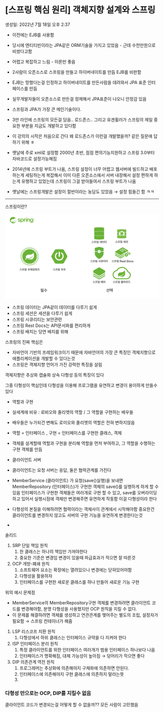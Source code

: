 # [스프링 핵심 원리] 객체지향 설계와 스프링

생성일: 2022년 7월 18일 오후 2:37

- 이전에는 EJB를 사용함
- 당시에 엔티티빈이라는 JPA같은 ORM기술을 가지고 있었음 - 근데 수천만원으로 비쌌다고함
- 어렵고 복잡하고 느림 - 이론만 좋음
- 2사람이 오픈소스로 스프링을 만들고 하이버네이트를 만듬 EJB를 비판함
- EJB는 망했다는걸 인정하고 하이버네이트를 만든사람을 데려와서 JPA 표준 인터페이스를 만듬
- 실무개발자들이 오픈소스로 만든걸 정제해서 JPA표준이 나오니 안정감 있음
- 스프링과 JPA가 가장 큰 메인기술이다.
- 3만 라인에 스프링의 모든걸 담음.. 로드존스.. 그리고 유겐휠러가 스프링의 제일 중요한 부분을 지금도 개발하고 있다함
- 이 강의의 시작은 처음으로 간다 왜 로드존스가 이런걸 개발했을까? 같은 질문애 답하기 위해 ㅎ

- 옛날에 주로 xml로 설정함 2000년 초반, 점점 편의기능지원하고 스프링 3.0부터 자바코드로 설정가능해짐
- 2014년에 스프링 부트가 나옴, 스프링 설정이 너무 어렵고 웹서버에 빌드하고 배포하는게 세팅하는게 복잡해서 이미 다른 오픈소스에서 서버 내장해서 설정 편하게 하는게 유행하고 있었는데 스프링이 그걸 받아들여서 스프링 부트가 나옴
- 옛날에는 스프링개발은 설정이 절반이라는 농담도 있었음 → 설정 힘들긴 함 ㅋㅋ

---

스프링이란?

![스크린샷 2022-07-18 오후 2.55.11.png](spring/%EC%8A%A4%ED%81%AC%EB%A6%B0%EC%83%B7_2022-07-18_%EC%98%A4%ED%9B%84_2.55.11.png)

- 스프링 데이터는 JPA같이 데이터를 다루기 쉽게
- 스프링 세션은 세션을 다루기 쉽게
- 스프링 시큐리티는 보안관련
- 스프링 Rest Docs는 API문서화를 편리하게
- 스프링 배치는 당연 배치를 위해

스프링의 진짜 핵심은

- 자바언어 기반의 프레임워크이기 때문에 자바언어의 가장 큰 특징인 객체지향으로 애플리케이션을 개발할 수 있다는것
- 스프링은 객체지향 언어가 가진 강력한 특징을 살림

객체지향은 추상화 캡슐화 상속 다형성 등의 특징이 있다 

그중 다형성이 핵심인데 다형성을 이용해 프로그램을 유연하고 변경이 용이하게 만들수있다

- 역할과 구현
- 실세계에 비유 : 로비오와 줄리엣의 역할 / 그 역할을 구현하는 배우들
- 배우들은 누가되건 변해도 로미오와 줄리엣의 역할은 전혀 변하지않음
- 역할 = 인터페이스 , 구현 = 인터페이스를 구현한 클래스, 객체
- 객체를 설계할때 역할과 구현을 분리해 역할을 먼저 부여하고, 그 역할을 수행하는 구현 객체를 만듬

- 클라이언트 서버
- 클라이언트는 요청 서버는 응답, 둘은 협력관계를 가진다
- MemberService (클라이언트) 가 요청(save()실행)을 보내면 MemberRepository (인터페이스)가 구현한 객체의  save()를 실행하게 하게 할 수 있음 인터페이스가 구현한 객체들은 여러개로 구현 할 수 있고, save를 오버라이딩하고 있어서 실행시점에 객체만 변경해주면 유연하게 작동함 이걸 다형성이라 한다
- 다형성의 본질을 이해하려면 협력이라는 객체사이 관계에서 시작해야함 중요한건 클라이언트를 변경하지 않고도 서버의 구현 기능을 유연하게 변경한다는것
- 

솔리드

1. SRP 단일 책임 원칙
    1. 한 클래스는 하나의 책임만 가져야한다
    2. 중요한 기준은 변경임 변경이 있을때 파급효과가 적으면 잘 따른것
2. OCP 개방-폐쇄 원칙 
    1. 소프트웨어 요소는 확장에는 열려있으나 변경에는 닫혀있어야함
    2. 다형성을 활용하자
    3. 인터페이스를 구현한 새로운 클래스를 하나 만들어 새로운 기능 구현

위의 예시 문제점

- MemberService의 MemberRepository구현 객체를 변경하려면 클라이언트 코드를 변경해야함, 분명 다형성을 사용했지만 OCP 원칙을 지킬 수 없다.
- 이 문제를 해결하려면 객체를 생성하고 연관관계를 맺어주는 별도의 조립, 설정자가 필요함 → 스프링 컨테이너가 해줌
1. LSP  리스코프 치환 원칙
    1. 다형성에서 하위 클래스는 인터페이스 규약을 다 지켜야 한다
2. ISP 인터페이스 분리 원칙
    1. 특정 클라이언트를 위한 인터페이스 여러개가 범용 인터페이스 하나보다 나음
    2. 인터페이스가 명확해짐, 대체 가능성이 높아짐 → 덩어리가 작으면 좋다
3. DIP 의존관계 역전 원칙
    1. 프로그래머는 추상화에 의존해야지 구체화에 의존하면 안된다. 
    2. 인터페이스에 의존해야지 구현 클래스에 의존하지 말라는뜻 
    3. 

### 다형성 만으로는 OCP, DIP를 지킬수 없음

클라이언트 코드가 변경되는걸 어떻게 할 수 없을까?? 모든 사람이 고민했음